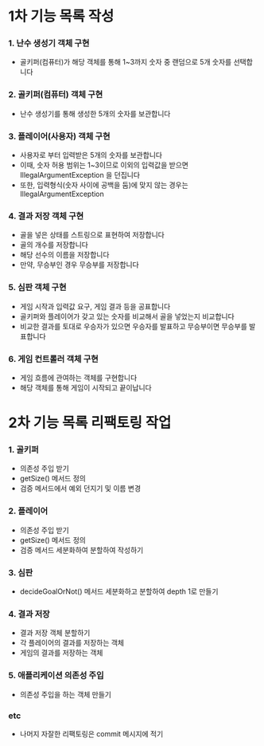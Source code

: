 # 1차 기능 목록 작성

### 1. 난수 생성기 객체 구현

- 골키퍼(컴퓨터)가 해당 객체를 통해 1~3까지 숫자 중 랜덤으로 5개 숫자를 선택합니다

### 2. 골키퍼(컴퓨터) 객체 구현

- 난수 생성기를 통해 생성한 5개의 숫자를 보관합니다

### 3. 플레이어(사용자) 객체 구현

- 사용자로 부터 입력받은 5개의 숫자를 보관합니다
- 이때, 숫자 허용 범위는 1~3이므로 이외의 입력값을 받으면 IllegalArgumentException 을 던집니다
- 또한, 입력형식(숫자 사이에 공백을 둠)에 맞지 않는 경우는 IllegalArgumentException

### 4. 결과 저장 객체 구현

- 골을 넣은 상태를 스트링으로 표현하여 저장합니다
- 골의 개수를 저장합니다
- 해당 선수의 이름을 저장합니다
- 만약, 무승부인 경우 무승부를 저장합니다

### 5. 심판 객체 구현

- 게임 시작과 입력값 요구, 게임 결과 등을 공표합니다
- 골키퍼와 플레이어가 갖고 있는 숫자를 비교해서 골을 넣었는지 비교합니다
- 비교한 결과를 토대로 우승자가 있으면 우승자를 발표하고 무승부이면 무승부를 발표합니다

### 6. 게임 컨트롤러 객체 구현

- 게임 흐름에 관여하는 객체를 구현합니다
- 해당 객체를 통해 게임이 시작되고 끝이납니다


# 2차 기능 목록 리팩토링 작업

### 1. 골키퍼

- 의존성 주입 받기
- getSize() 메서드 정의
- 검증 메서드에서 예외 던지기 및 이름 변경

### 2. 플레이어

- 의존성 주입 받기
- getSize() 메서드 정의
- 검증 메서드 세분화하여 분할하여 작성하기

### 3. 심판

- decideGoalOrNot() 메서드 세분화하고 분할하여 depth 1로 만들기

### 4. 결과 저장 

- 결과 저장 객체 분할하기
- 각 플레이어의 결과를 저장하는 객체
- 게임의 결과를 저장하는 객체

### 5. 애플리케이션 의존성 주입

- 의존성 주입을 하는 객체 만들기

### etc
- 나머지 자잘한 리팩토링은 commit 메시지에 적기

